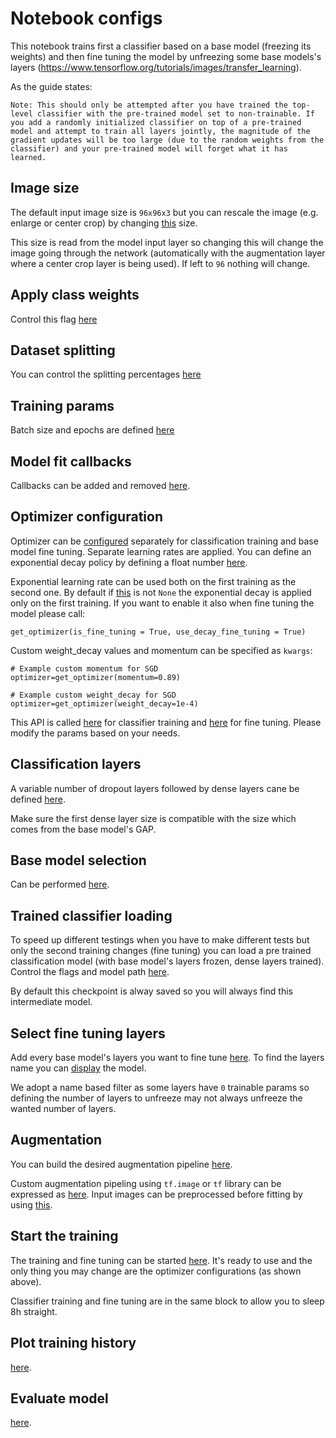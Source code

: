 # Notebook configs

This notebook trains first a classifier based on a base model (freezing its weights) and then fine tuning the model by unfreezing some base models's layers (https://www.tensorflow.org/tutorials/images/transfer_learning).

As the guide states:
```
Note: This should only be attempted after you have trained the top-level classifier with the pre-trained model set to non-trainable. If you add a randomly initialized classifier on top of a pre-trained model and attempt to train all layers jointly, the magnitude of the gradient updates will be too large (due to the random weights from the classifier) and your pre-trained model will forget what it has learned.
```

## Image size
The default input image size is `96x96x3` but you can rescale the image (e.g. enlarge or center crop) by changing [this](https://vscode.dev/github/mattteochen/polimi-anndl/blob/main/h1/main.ipynb#C7:L2) size.

This size is read from the model input layer so changing this will change the image going through the network (automatically with the augmentation layer where a center crop layer is being used). If left to `96` nothing will change.

## Apply class weights
Control this flag [here](https://vscode.dev/github/mattteochen/polimi-anndl/blob/main/h1/main.ipynb#C5:L2)

## Dataset splitting
You can control the splitting percentages [here](https://vscode.dev/github/mattteochen/polimi-anndl/blob/main/h1/main.ipynb#C9:L2)

## Training params
Batch size and epochs are defined [here](https://vscode.dev/github/mattteochen/polimi-anndl/blob/main/h1/main.ipynb#C16:L2)

## Model fit callbacks
Callbacks can be added and removed [here](https://vscode.dev/github/mattteochen/polimi-anndl/blob/main/h1/main.ipynb#C20:L2).

## Optimizer configuration
Optimizer can be [configured](https://vscode.dev/github/mattteochen/polimi-anndl/blob/main/h1/main.ipynb#C17:L1) separately for classification training and base model fine tuning. Separate learning rates are applied.
You can define an exponential decay policy by defining a float number [here](https://vscode.dev/github/mattteochen/polimi-anndl/blob/main/h1/main.ipynb#C17:L12).

Exponential learning rate can be used both on the first training as the second one. By default if [this](https://vscode.dev/github/mattteochen/polimi-anndl/blob/main/h1/main.ipynb#C17:L12) is not `None` the exponential decay is applied only on the first training.
If you want to enable it also when fine tuning the model please call:
```
get_optimizer(is_fine_tuning = True, use_decay_fine_tuning = True)
```

Custom weight_decay values and momentum can be specified as `kwargs`:
```
# Example custom momentum for SGD
optimizer=get_optimizer(momentum=0.89)

# Example custom weight_decay for SGD
optimizer=get_optimizer(weight_decay=1e-4)
```

This API is called [here](https://vscode.dev/github/mattteochen/polimi-anndl/blob/main/h1/main.ipynb#C30:L10) for classifier training and [here](https://vscode.dev/github/mattteochen/polimi-anndl/blob/main/h1/main.ipynb#C30:L29) for fine tuning. Please modify the params based on your needs.

## Classification layers
A variable number of dropout layers followed by dense layers cane be defined [here](https://vscode.dev/github/mattteochen/polimi-anndl/blob/main/h1/main.ipynb#C18:L3).

Make sure the first dense layer size is compatible with the size which comes from the base model's GAP.

## Base model selection
Can be performed [here](https://vscode.dev/github/mattteochen/polimi-anndl/blob/main/h1/main.ipynb#C20:L10).

## Trained classifier loading
To speed up different testings when you have to make different tests but only the second training changes (fine tuning) you can load a pre trained classification model (with base model's layers frozen, dense layers trained).
Control the flags and model path [here](https://vscode.dev/github/mattteochen/polimi-anndl/blob/main/h1/main.ipynb#C21:L2).

By default this checkpoint is alway saved so you will always find this intermediate model.

## Select fine tuning layers
Add every base model's layers you want to fine tune [here](https://vscode.dev/github/mattteochen/polimi-anndl/blob/main/h1/main.ipynb#C22:L2). To find the layers name you can [display](https://vscode.dev/github/mattteochen/polimi-anndl/blob/main/h1/main.ipynb#C29:L1) the model.

We adopt a name based filter as some layers have `0` trainable params so defining the number of layers to unfreeze may not always unfreeze the wanted number of layers.

## Augmentation
You can build the desired augmentation pipeline [here](https://vscode.dev/github/mattteochen/polimi-anndl/blob/main/h1/main.ipynb#C24:L2).

Custom augmentation pipeling using `tf.image` or `tf` library can be expressed as [here](https://vscode.dev/github/mattteochen/polimi-anndl/blob/kaixi-aug/h1/main.ipynb#C26:L2). Input images can be preprocessed before fitting by using [this](https://vscode.dev/github/mattteochen/polimi-anndl/blob/kaixi-aug/h1/main.ipynb#C27:L2).

## Start the training
The training and fine tuning can be started [here](https://vscode.dev/github/mattteochen/polimi-anndl/blob/main/h1/main.ipynb#C30:L1). It's ready to use and the only thing you may change are the optimizer configurations (as shown above).

Classifier training and fine tuning are in the same block to allow you to sleep 8h straight.

## Plot training history
[here](https://vscode.dev/github/mattteochen/polimi-anndl/blob/main/h1/main.ipynb#C31:L23).

## Evaluate model
[here](https://vscode.dev/github/mattteochen/polimi-anndl/blob/main/h1/main.ipynb#C35:L1).